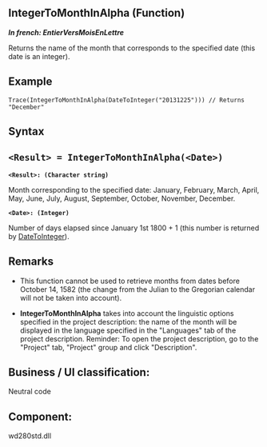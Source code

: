


## IntegerToMonthInAlpha (Function)

***In french: EntierVersMoisEnLettre***



<a name="XUse"></a>
<a name="Use"></a>
<a name="description"></a>
Returns the name of the month that corresponds to the specified date (this date is an integer).


<a name="Example1"></a>
<a name="sample_code"></a>

## Example


```wl
Trace(IntegerToMonthInAlpha(DateToInteger("20131225"))) // Returns "December"
```

<a name="XSYNTAX"></a>
<a name="SYNTAX1"></a>

## Syntax

`<Result> = IntegerToMonthInAlpha(<Date>)`
---

**`<Result>: (Character string)`**

Month corresponding to the specified date: January, February, March, April, May, June, July, August, September, October, November, December.

**`<Date>: (Integer)`**

Number of days elapsed since January 1st 1800 + 1 (this number is returned by [DateToInteger](../WDLang1/3027014.md)).  



<a name="NOTE0"></a>
<a name="NOTE0_1"></a>

## Remarks


- This function cannot be used to retrieve months from dates before October 14, 1582 (the change from the Julian to the Gregorian calendar will not be taken into account). 

- **IntegerToMonthInAlpha** takes into account the linguistic options specified in the project description: the name of the month will be displayed in the language specified in the "Languages" tab of the project description. 
	Reminder: To open the project description, go to the "Project" tab, "Project" group and click "Description".




<a name="XComponent"></a>

## Business / UI classification:
Neutral code
## Component:
wd280std.dll

